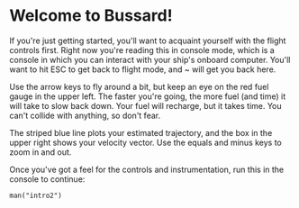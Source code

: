 # Welcome to Bussard!

If you're just getting started, you'll want to acquaint yourself with
the flight controls first. Right now you're reading this in console mode,
which is a console in which you can interact with your ship's onboard
computer. You'll want to hit ESC to get back to flight mode, and ~
will get you back here.

Use the arrow keys to fly around a bit, but keep an eye on the red
fuel gauge in the upper left. The faster you're going, the more fuel
(and time) it will take to slow back down. Your fuel will recharge,
but it takes time. You can't collide with anything, so don't fear.

The striped blue line plots your estimated trajectory, and the box in
the upper right shows your velocity vector. Use the equals and minus
keys to zoom in and out.

Once you've got a feel for the controls and instrumentation, run this
in the console to continue:

    man("intro2")
